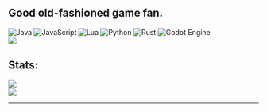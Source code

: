 ## Good old-fashioned game fan.

![Java](https://img.shields.io/badge/java-%23ED8B00.svg?style=for-the-badge&logo=openjdk&logoColor=white) ![JavaScript](https://img.shields.io/badge/javascript-%23323330.svg?style=for-the-badge&logo=javascript&logoColor=%23F7DF1E) ![Lua](https://img.shields.io/badge/lua-%232C2D72.svg?style=for-the-badge&logo=lua&logoColor=white) ![Python](https://img.shields.io/badge/python-3670A0?style=for-the-badge&logo=python&logoColor=ffdd54) ![Rust](https://img.shields.io/badge/rust-%23000000.svg?style=for-the-badge&logo=rust&logoColor=white) ![Godot Engine](https://img.shields.io/badge/GODOT-%23FFFFFF.svg?style=for-the-badge&logo=godot-engine)
</br>
![](https://komarev.com/ghpvc/?username=gvstavooli&label=Visitantes) 

## Stats:
![](https://github-readme-stats.vercel.app/api?username=gvstavooli&theme=dark&hide_border=true&include_all_commits=true&count_private=true)<br/>
![](https://github-readme-stats.vercel.app/api/top-langs/?username=gvstavooli&theme=dark&hide_border=true&include_all_commits=true&count_private=true&layout=compact)

---

